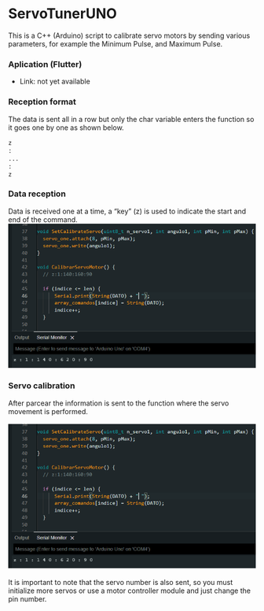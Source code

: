 # ServoTunerUNO
This is a C++ (Arduino) script to calibrate servo motors by sending various parameters, for example the Minimum Pulse, and Maximum Pulse.

### Aplication (Flutter)
- Link: not yet available

### Reception format
The data is sent all in a row but only the char variable enters the function so it goes one by one as shown below.
```
z
:
...
:
z
```

### Data reception
Data is received one at a time, a “key” (z) is used to indicate the start and end of the command.
<br>
<img src="https://github.com/JsonSecurity/Images/blob/main/all/Servo%20Tuner%20Arduino.png" width="700" >

### Servo calibration
After parcear the information is sent to the function where the servo movement is performed.<br><br>
<img src="https://github.com/JsonSecurity/Images/blob/main/all/Servo%20Tuner%20Arduino.png" width="700" >
<br><br>
It is important to note that the servo number is also sent, so you must initialize more servos or use a motor controller module and just change the pin number.
